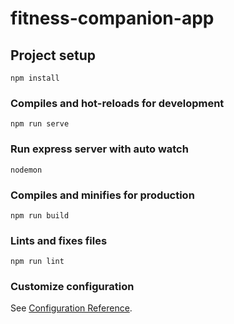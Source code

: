 # fitness-companion-app

## Project setup
```
npm install
```

### Compiles and hot-reloads for development
```
npm run serve
```

### Run express server with auto watch
```
nodemon
```

### Compiles and minifies for production
```
npm run build
```

### Lints and fixes files
```
npm run lint
```

### Customize configuration
See [Configuration Reference](https://cli.vuejs.org/config/).
